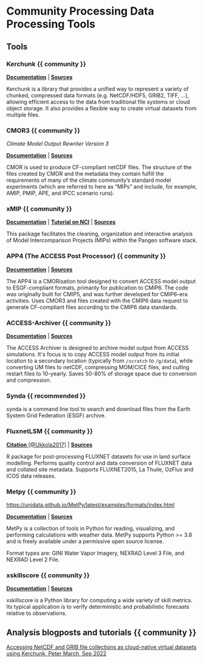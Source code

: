 # Community Processing Data Processing Tools

<!-- {% include "call_contribute.md" %} -->


## Tools

### Kerchunk  {{ community }}

[**Documentation**][kerchunk-doc] | 
[**Sources**][kerchunk-source]

Kerchunk is a library that provides a unified way to represent a variety of chunked, compressed data formats (e.g. NetCDF/HDF5, GRIB2, TIFF, …), allowing efficient access to the data from traditional file systems or cloud object storage. It also provides a flexible way to create virtual datasets from multiple files.

### CMOR3  {{ community }}

*Climate Model Output Rewriter Version 3*

[**Documentation**][cmor3-doc] | 
[**Sources**][cmor3-source]

CMOR is used to produce CF-compliant netCDF files. The structure of the files created by CMOR and the metadata they contain fulfill the requirements of many of the climate community’s standard model experiments (which are referred to here as “MIPs” and include, for example, AMIP, PMIP, APE, and IPCC scenario runs).

### xMIP  {{ community }}

[**Documentation**][xmip-doc] |
[**Tutorial on NCI**][xmip-tutorial] |
[**Sources**][xmip-source]

This package facilitates the cleaning, organization and interactive analysis of Model Intercomparison Projects (MIPs) within the Pangeo software stack.

### APP4 (The ACCESS Post Processor)  {{ community }}

[**Documentation**][APP4-doc] | 
[**Sources**][APP4-source]

The APP4 is a CMORisation tool designed to convert ACCESS model output to ESGF-compliant formats, primarily for publication to CMIP6. The code was originally built for CMIP5, and was further developed for CMIP6-era activities.
Uses CMOR3 and files created with the CMIP6 data request to generate CF-compliant files according to the CMIP6 data standards.

### ACCESS-Archiver {{ community }}

[**Documentation**][ACCESS-Archiver-doc] | 
[**Sources**][ACCESS-Archiver-source]

The ACCESS Archiver is designed to archive model output from ACCESS simulations. It's focus is to copy ACCESS model output from its initial location to a secondary location (typically from `/scratch` to `/g/data`), while converting UM files to netCDF, compressing MOM/CICE files, and culling restart files to 10-yearly. Saves 50-80% of storage space due to conversion and compression.

### Synda  {{ recommended }}

synda is a command line tool to search and download files from the Earth System Grid Federation (ESGF) archive.

### FluxnetLSM  {{ community }}

[**Citation** [@Ukkola2017]][fluxnetlsm-cite] |
[**Sources**][fluxnetlsm-source]

R package for post-processing FLUXNET datasets for use in land surface modelling. Performs quality control and data conversion of FLUXNET data and collated site metadata. Supports FLUXNET2015, La Thuile, OzFlux and ICOS data releases.

### Metpy  {{ community }}

https://unidata.github.io/MetPy/latest/examples/formats/index.html

[**Documentation**][metpy_docu] |
[**Sources**][metpy_docu-source]

MetPy is a collection of tools in Python for reading, visualizing, and performing calculations with weather data. MetPy supports Python >= 3.8 and is freely available under a permissive open source license.

Format types are: GINI Water Vapor Imagery, NEXRAD Level 3 File, and NEXRAD Level 2 File.

### xskillscore  {{ community }}

[**Documentation**][xskillscore-doc] |
[**Sources**][xskillscore-source]

xskillscore is a Python library for computing a wide variety of skill metrics. Its typical application is to verify deterministic and probabilistic forecasts relative to observations.

## Analysis blogposts and tutorials  {{ community }}

[Accessing NetCDF and GRIB file collections as cloud-native virtual datasets using Kerchunk, Peter March, Sep 2022](https://medium.com/pangeo/accessing-netcdf-and-grib-file-collections-as-cloud-native-virtual-datasets-using-kerchunk-625a2d0a9191)


[kerchunk-doc]: https://fsspec.github.io/kerchunk/
[kerchunk-source]: https://github.com/fsspec/kerchunk
[APP4-doc]: https://github.com/ACCESS-Hive/APP4
[APP4-source]: https://github.com/ACCESS-Hive/APP4
[ACCESS-Archiver-doc]: https://github.com/ACCESS-Hive/ACCESS-Archiver
[ACCESS-Archiver-source]: https://github.com/ACCESS-Hive/ACCESS-Archiver
[xskillscore-doc]: https://xskillscore.readthedocs.io/en/stable/
[xskillscore-source]: https://github.com/xarray-contrib/xskillscore
[fluxnetlsm-source]: https://github.com/aukkola/FluxnetLSM
[fluxnetlsm-cite]: https://gmd.copernicus.org/articles/10/3379/2017/
[metpy_docu]: https://unidata.github.io/MetPy/latest/examples/formats/index.html
[metpy_docu-source]: https://github.com/Unidata/MetPy
[cmor3-doc]: https://cmor.llnl.gov/
[cmor3-source]: https://github.com/PCMDI/cmor
[xmip-doc]: https://cmip6-preprocessing.readthedocs.io/en/latest/?badge=latest
[xmip-source]: https://github.com/jbusecke/xMIP
[xmip-tutorial]: https://github.com/coecms/xmip_nci
